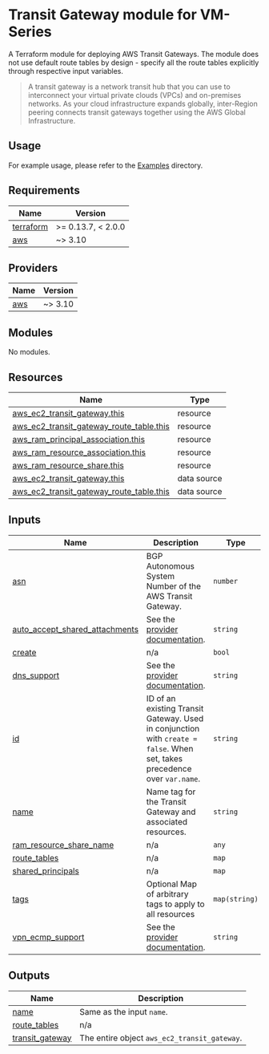 # Transit Gateway module for VM-Series

A Terraform module for deploying AWS Transit Gateways. The module does not use default route tables by design - specify all the route
tables explicitly through respective input variables.

>A transit gateway is a network transit hub that you can use to interconnect your virtual private clouds (VPCs) and on-premises networks. As your cloud infrastructure expands globally, inter-Region peering connects transit gateways together using the AWS Global Infrastructure.

## Usage

For example usage, please refer to the [Examples](https://github.com/PaloAltoNetworks/terraform-aws-vmseries-modules/tree/develop/examples) directory.

<!-- BEGINNING OF PRE-COMMIT-TERRAFORM DOCS HOOK -->
## Requirements

| Name | Version |
|------|---------|
| <a name="requirement_terraform"></a> [terraform](#requirement\_terraform) | >= 0.13.7, < 2.0.0 |
| <a name="requirement_aws"></a> [aws](#requirement\_aws) | ~> 3.10 |

## Providers

| Name | Version |
|------|---------|
| <a name="provider_aws"></a> [aws](#provider\_aws) | ~> 3.10 |

## Modules

No modules.

## Resources

| Name | Type |
|------|------|
| [aws_ec2_transit_gateway.this](https://registry.terraform.io/providers/hashicorp/aws/latest/docs/resources/ec2_transit_gateway) | resource |
| [aws_ec2_transit_gateway_route_table.this](https://registry.terraform.io/providers/hashicorp/aws/latest/docs/resources/ec2_transit_gateway_route_table) | resource |
| [aws_ram_principal_association.this](https://registry.terraform.io/providers/hashicorp/aws/latest/docs/resources/ram_principal_association) | resource |
| [aws_ram_resource_association.this](https://registry.terraform.io/providers/hashicorp/aws/latest/docs/resources/ram_resource_association) | resource |
| [aws_ram_resource_share.this](https://registry.terraform.io/providers/hashicorp/aws/latest/docs/resources/ram_resource_share) | resource |
| [aws_ec2_transit_gateway.this](https://registry.terraform.io/providers/hashicorp/aws/latest/docs/data-sources/ec2_transit_gateway) | data source |
| [aws_ec2_transit_gateway_route_table.this](https://registry.terraform.io/providers/hashicorp/aws/latest/docs/data-sources/ec2_transit_gateway_route_table) | data source |

## Inputs

| Name | Description | Type | Default | Required |
|------|-------------|------|---------|:--------:|
| <a name="input_asn"></a> [asn](#input\_asn) | BGP Autonomous System Number of the AWS Transit Gateway. | `number` | `65200` | no |
| <a name="input_auto_accept_shared_attachments"></a> [auto\_accept\_shared\_attachments](#input\_auto\_accept\_shared\_attachments) | See the [provider documentation](https://registry.terraform.io/providers/hashicorp/aws/latest/docs/resources/ec2_transit_gateway). | `string` | `null` | no |
| <a name="input_create"></a> [create](#input\_create) | n/a | `bool` | `true` | no |
| <a name="input_dns_support"></a> [dns\_support](#input\_dns\_support) | See the [provider documentation](https://registry.terraform.io/providers/hashicorp/aws/latest/docs/resources/ec2_transit_gateway). | `string` | `null` | no |
| <a name="input_id"></a> [id](#input\_id) | ID of an existing Transit Gateway. Used in conjunction with `create = false`. When set, takes precedence over `var.name`. | `string` | `null` | no |
| <a name="input_name"></a> [name](#input\_name) | Name tag for the Transit Gateway and associated resources. | `string` | n/a | yes |
| <a name="input_ram_resource_share_name"></a> [ram\_resource\_share\_name](#input\_ram\_resource\_share\_name) | n/a | `any` | `null` | no |
| <a name="input_route_tables"></a> [route\_tables](#input\_route\_tables) | n/a | `map` | `{}` | no |
| <a name="input_shared_principals"></a> [shared\_principals](#input\_shared\_principals) | n/a | `map` | `{}` | no |
| <a name="input_tags"></a> [tags](#input\_tags) | Optional Map of arbitrary tags to apply to all resources | `map(string)` | `{}` | no |
| <a name="input_vpn_ecmp_support"></a> [vpn\_ecmp\_support](#input\_vpn\_ecmp\_support) | See the [provider documentation](https://registry.terraform.io/providers/hashicorp/aws/latest/docs/resources/ec2_transit_gateway). | `string` | `null` | no |

## Outputs

| Name | Description |
|------|-------------|
| <a name="output_name"></a> [name](#output\_name) | Same as the input `name`. |
| <a name="output_route_tables"></a> [route\_tables](#output\_route\_tables) | n/a |
| <a name="output_transit_gateway"></a> [transit\_gateway](#output\_transit\_gateway) | The entire object `aws_ec2_transit_gateway`. |
<!-- END OF PRE-COMMIT-TERRAFORM DOCS HOOK -->
